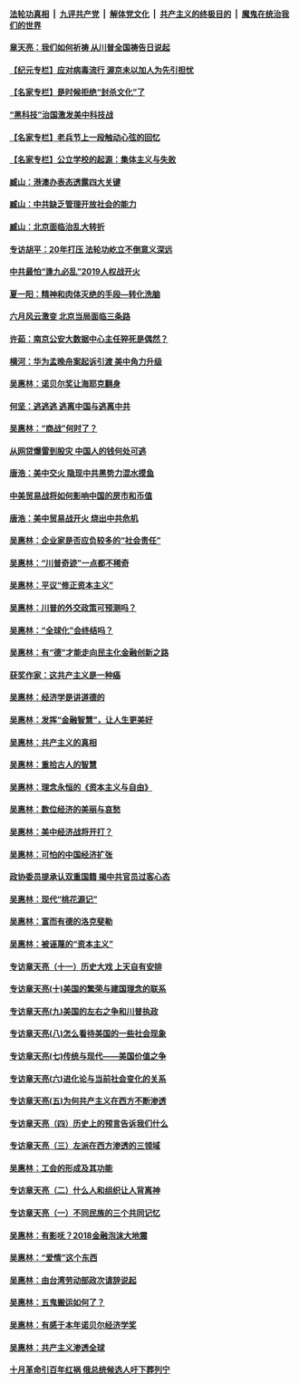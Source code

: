 

####  [法轮功真相](../../../../basic/blob/master/README.md?t=07090402) &nbsp;|&nbsp; [九评共产党](../../../../9ping.md/blob/master/README.md?t=07090402) &nbsp;|&nbsp; [解体党文化](../../../../jtdwh.md/blob/master/README.md?t=07090402)  &nbsp;|&nbsp; [共产主义的终极目的](../../../../gczydzjmd.md/blob/master/README.md?t=07090402) &nbsp;|&nbsp; [魔鬼在统治我们的世界](../../../../mgztzwmdsj.md/blob/master/README.md?t=07090402) 

#### [章天亮：我们如何祈祷 从川普全国祷告日说起](../pages/nsc423/n11944627.md?t=07090402) 

#### [【纪元专栏】应对病毒流行 渥京未以加人为先引担忧](../pages/nsc423/n11875714.md?t=07090402) 

#### [【名家专栏】是时候拒绝“封杀文化”了](../pages/nsc423/n11814093.md?t=07090402) 

#### [“黑科技”治国激发美中科技战](../pages/nsc423/n11638056.md?t=07090402) 

#### [【名家专栏】老兵节上一段触动心弦的回忆](../pages/nsc423/n11646016.md?t=07090402) 

#### [【名家专栏】公立学校的起源：集体主义与失败](../pages/nsc423/n11601833.md?t=07090402) 

#### [臧山：港澳办表态透露四大关键](../pages/nsc423/n11421628.md?t=07090402) 

#### [臧山：中共缺乏管理开放社会的能力](../pages/nsc423/n11407457.md?t=07090402) 

#### [臧山：北京面临治乱大转折](../pages/nsc423/n11406895.md?t=07090402) 

#### [专访胡平：20年打压 法轮功屹立不倒意义深远](../pages/nsc423/n11398800.md?t=07090402) 

#### [中共最怕“逢九必乱”2019人权战开火](../pages/nsc423/n11385248.md?t=07090402) 

#### [夏一阳：精神和肉体灭绝的手段—转化洗脑](../pages/nsc423/n11368250.md?t=07090402) 

#### [六月风云激变 北京当局面临三条路](../pages/nsc423/n11313668.md?t=07090402) 

#### [许茹：南京公安大数据中心主任猝死是偶然？](../pages/nsc423/n11064744.md?t=07090402) 

#### [横河：华为孟晚舟案起诉引渡 美中角力升级](../pages/nsc423/n11027230.md?t=07090402) 

#### [吴惠林：诺贝尔奖让海耶克翻身](../pages/nsc423/n10890049.md?t=07090402) 

#### [何坚：逃逃逃 逃离中国与逃离中共](../pages/nsc423/n10592891.md?t=07090402) 

#### [吴惠林：“商战”何时了？](../pages/nsc423/n10573558.md?t=07090402) 

#### [从网贷爆雷到股灾 中国人的钱何处可逃](../pages/nsc423/n10572800.md?t=07090402) 

#### [唐浩：美中交火 隐现中共黑势力混水摸鱼](../pages/nsc423/n10544040.md?t=07090402) 

#### [中美贸易战将如何影响中国的房市和币值](../pages/nsc423/n10543697.md?t=07090402) 

#### [唐浩：美中贸易战开火 烧出中共危机](../pages/nsc423/n10540126.md?t=07090402) 

#### [吴惠林：企业家是否应负较多的“社会责任”](../pages/nsc423/n10535022.md?t=07090402) 

#### [吴惠林：“川普奇迹”一点都不稀奇](../pages/nsc423/n10512808.md?t=07090402) 

#### [吴惠林：平议“修正资本主义”](../pages/nsc423/n10495724.md?t=07090402) 

#### [吴惠林：川普的外交政策可预测吗？](../pages/nsc423/n10462387.md?t=07090402) 

#### [吴惠林：“全球化”会终结吗？](../pages/nsc423/n10452838.md?t=07090402) 

#### [吴惠林：有“德”才能走向民主化金融创新之路](../pages/nsc423/n10432292.md?t=07090402) 

#### [获奖作家：这共产主义是一种癌](../pages/nsc423/n10431541.md?t=07090402) 

#### [吴惠林：经济学是讲道德的](../pages/nsc423/n10398014.md?t=07090402) 

#### [吴惠林：发挥“金融智慧”，让人生更美好](../pages/nsc423/n10375019.md?t=07090402) 

#### [吴惠林：共产主义的真相](../pages/nsc423/n10351394.md?t=07090402) 

#### [吴惠林：重拾古人的智慧](../pages/nsc423/n10337691.md?t=07090402) 

#### [吴惠林：理念永恒的《资本主义与自由》](../pages/nsc423/n10316274.md?t=07090402) 

#### [吴惠林：数位经济的美丽与哀愁](../pages/nsc423/n10292946.md?t=07090402) 

#### [吴惠林：美中经济战将开打？](../pages/nsc423/n10258825.md?t=07090402) 

#### [吴惠林：可怕的中国经济扩张](../pages/nsc423/n10219147.md?t=07090402) 

#### [政协委员提承认双重国籍 揭中共官员过客心态](../pages/nsc423/n10208809.md?t=07090402) 

#### [吴惠林：现代“桃花源记”](../pages/nsc423/n10185234.md?t=07090402) 

#### [吴惠林：富而有德的洛克斐勒](../pages/nsc423/n10142264.md?t=07090402) 

#### [吴惠林：被诬蔑的“资本主义”](../pages/nsc423/n10124816.md?t=07090402) 

#### [专访章天亮（十一）历史大戏 上天自有安排](../pages/nsc423/n10094905.md?t=07090402) 

#### [专访章天亮(十)美国的繁荣与建国理念的联系](../pages/nsc423/n10094899.md?t=07090402) 

#### [专访章天亮(九)美国的左右之争和川普执政](../pages/nsc423/n10094889.md?t=07090402) 

#### [专访章天亮(八)怎么看待美国的一些社会现象](../pages/nsc423/n10094857.md?t=07090402) 

#### [专访章天亮(七)传统与现代——美国价值之争](../pages/nsc423/n10093140.md?t=07090402) 

#### [专访章天亮(六)进化论与当前社会变化的关系](../pages/nsc423/n10092036.md?t=07090402) 

#### [专访章天亮(五)为何共产主义在西方不断渗透](../pages/nsc423/n10083620.md?t=07090402) 

#### [专访章天亮（四）历史上的预言告诉我们什么](../pages/nsc423/n10083606.md?t=07090402) 

#### [专访章天亮（三）左派在西方渗透的三领域](../pages/nsc423/n10081115.md?t=07090402) 

#### [吴惠林：工会的形成及其功能](../pages/nsc423/n10080633.md?t=07090402) 

#### [专访章天亮（二）什么人和组织让人背离神](../pages/nsc423/n10076637.md?t=07090402) 

#### [专访章天亮（一）不同民族的三个共同记忆](../pages/nsc423/n10074188.md?t=07090402) 

#### [吴惠林：有影呒？2018金融泡沫大地震](../pages/nsc423/n10040534.md?t=07090402) 

#### [吴惠林：“爱情”这个东西](../pages/nsc423/n10019423.md?t=07090402) 

#### [吴惠林：由台湾劳动部政次请辞说起](../pages/nsc423/n9979679.md?t=07090402) 

#### [吴惠林：五鬼搬运如何了？](../pages/nsc423/n9925338.md?t=07090402) 

#### [吴惠林：有感于本年诺贝尔经济学奖](../pages/nsc423/n9871883.md?t=07090402) 

#### [吴惠林：共产主义渗透全球](../pages/nsc423/n9812748.md?t=07090402) 

#### [十月革命引百年红祸 俄总统候选人吁下葬列宁](../pages/nsc423/n9810182.md?t=07090402) 

